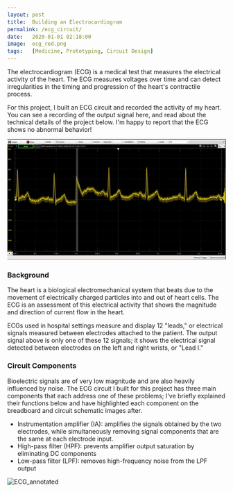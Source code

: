 ```yaml
---
layout: post
title:  Building an Electrocardiogram
permalink: /ecg_circuit/
date:   2020-01-01 02:18:00
image:  ecg_red.png
tags:   [Medicine, Prototyping, Circuit Design]
---
```


The electrocardiogram (ECG) is a medical test that measures the electrical activity of the heart. The ECG measures voltages over time and can detect irregularities in the timing and progression of the heart's contractile process.

For this project, I built an ECG circuit and recorded the activity of my heart. You can see a recording of the output signal here, and read about the technical details of the project below. I'm happy to report that the ECG shows no abnormal behavior!

<div class="post-flex-display">
    <img src="/img/ecg_output.gif" alt="ECG">
</div>

### Background

The heart is a biological electromechanical system that beats due to the movement of electrically charged particles into and out of heart cells. The ECG is an assessment of this electrical activity that shows the magnitude and direction of current flow in the heart.

ECGs used in hospital settings measure and display 12 "leads," or electrical signals measured between electrodes attached to the patient. The output signal above is only one of these 12 signals; it shows the electrical signal detected between electrodes on the left and right wrists, or "Lead I."

### Circuit Components

Bioelectric signals are of very low magnitude and are also heavily influenced by noise. The ECG circuit I built for this project has three main components that each address one of these problems; I've briefly explained their functions below and have highlighted each component on the breadboard and circuit schematic images after.

- Instrumentation amplifier (IA): amplifies the signals obtained by the two electrodes, while simultaneously removing signal components that are the same at each electrode input.
- High-pass filter (HPF): prevents amplifier output saturation by eliminating DC components
- Low-pass filter (LPF): removes high-frequency noise from the LPF output

<div class="post-flex-display">
    <img src="/img/ecg_circuit.tif" alt="ECG_annotated">
</div>

